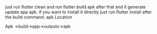 

just run flutter clean and run flutter build apk after that and it generate update app apk.
if you want to install it directly just run flutter install after the build command.
apk Location

Apk ->build->app->outputs->apk